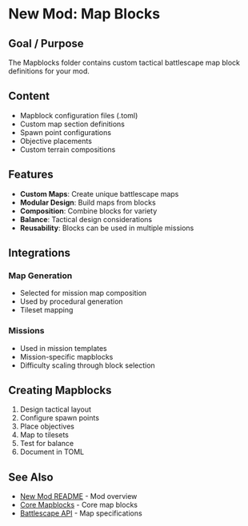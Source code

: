 # New Mod: Map Blocks

## Goal / Purpose

The Mapblocks folder contains custom tactical battlescape map block definitions for your mod.

## Content

- Mapblock configuration files (.toml)
- Custom map section definitions
- Spawn point configurations
- Objective placements
- Custom terrain compositions

## Features

- **Custom Maps**: Create unique battlescape maps
- **Modular Design**: Build maps from blocks
- **Composition**: Combine blocks for variety
- **Balance**: Tactical design considerations
- **Reusability**: Blocks can be used in multiple missions

## Integrations

### Map Generation
- Selected for mission map composition
- Used by procedural generation
- Tileset mapping

### Missions
- Used in mission templates
- Mission-specific mapblocks
- Difficulty scaling through block selection

## Creating Mapblocks

1. Design tactical layout
2. Configure spawn points
3. Place objectives
4. Map to tilesets
5. Test for balance
6. Document in TOML

## See Also

- [New Mod README](../README.md) - Mod overview
- [Core Mapblocks](../core/mapblocks/README.md) - Core map blocks
- [Battlescape API](../../api/BATTLESCAPE.md) - Map specifications
